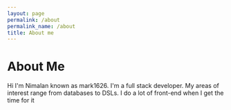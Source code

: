 ```yaml
---
layout: page
permalink: /about
permalink_name: /about
title: About me
---
```


# About Me

Hi I'm Nimalan known as mark1626. I'm a full stack developer. My areas 
of interest range from databases to DSLs. I do a lot of front-end when I get 
the time for it
